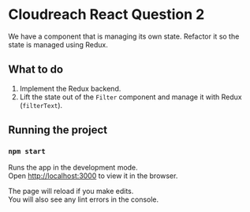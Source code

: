 # Cloudreach React Question 2

We have a component that is managing its own state. Refactor it so the state is managed using Redux.

## What to do

1. Implement the Redux backend.
2. Lift the state out of the `Filter` component and manage it with Redux (`filterText`).

## Running the project

### `npm start`

Runs the app in the development mode.<br>
Open [http://localhost:3000](http://localhost:3000) to view it in the browser.

The page will reload if you make edits.<br>
You will also see any lint errors in the console.
